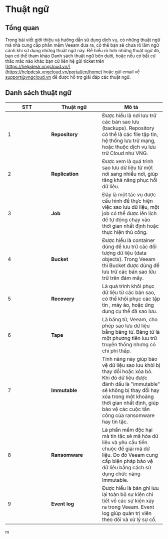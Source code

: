 # Thuật ngữ

## Tổng quan

Trong bài viết giới thiệu và hướng dẫn sử dụng dịch vụ, có những thuật ngữ mà nhà cung cấp phần mềm Veeam đưa ra, có thể bạn sẽ chưa rõ lắm ngữ cảnh khi sử dụng những thuật ngữ này. Để hiểu rõ hơn những thuật ngữ đó, bạn có thể tham khảo Danh sách thuật ngữ bên dưới, hoặc nếu có bất cứ thắc mắc nào khác bạn cứ liên hệ gửi ticket trên [https://helpdesk.vngcloud.vn/](https://helpdesk.vngcloud.vn/portal/en/home) hoặc gửi email về [support@vngcloud.vn](mailto:support@vngcloud.vn) để được hỗ trợ giải đáp các thuật ngữ.

## Danh sách thuật ngữ

<table><thead><tr><th width="123">STT</th><th width="147">Thuật ngữ</th><th>Mô tả</th></tr></thead><tbody><tr><td>1</td><td><strong>Repository</strong></td><td>Được hiểu là nơi lưu trữ các bản sao lưu (backups). Repository có thể là các file tập tin, hệ thống lưu trữ mạng, hoặc thuộc dịch vụ lưu trữ Cloud như VNG.</td></tr><tr><td>2</td><td><strong>Replication</strong></td><td>Được xem là quá trình sao lưu dữ liệu từ một nơi sang nhiều nơi, giúp tăng khả năng phục hồi dữ liệu.</td></tr><tr><td>3</td><td><strong>Job</strong></td><td>Đây là một tác vụ được cấu hình để thực hiện việc sao lưu dữ liệu, một job có thể được lên lịch để tự động chạy vào thời gian nhất định hoặc thực hiện thủ công.</td></tr><tr><td>4</td><td><strong>Bucket</strong> </td><td>Được hiểu là container dùng để lưu trữ các đối tượng dữ liệu (data objects). Trong Veeam thì Bucket được dùng để lưu trữ các bản sao lữu trữ trên đám mây.</td></tr><tr><td>5</td><td><strong>Recovery</strong></td><td>Là quá trình khôi phục dữ liệu từ các bản sao, có thể khôi phục các tập tin , máy ảo, hoặc ứng dụng cụ thể đã sao lưu.</td></tr><tr><td>6</td><td><strong>Tape</strong></td><td>Là băng từ, Veeam, cho phép sao lưu dữ liệu bằng băng từ. Băng từ là một phương tiên lưu trữ truyền thống nhưng có chi phí thấp.</td></tr><tr><td>7</td><td><strong>Immutable</strong></td><td>Tính năng này giúp bảo vệ dữ liệu sao lưu khỏi bị thay đổi hoặc xóa bỏ. Khi đó dữ liệu được đánh dấu là "immutable" sẽ không bị thay đổi hay xóa trong một khoảng thời gian nhất định, giúp bảo vệ các cuộc tấn công của ransomware hay tin tặc. </td></tr><tr><td>8</td><td><strong>Ransomware</strong></td><td>Là phần mềm độc hại mà tin tặc sẽ mã hóa dữ liệu và yêu cầu tiền chuộc để giải mã dữ liệu. Do đó Veeam cung cấp biện pháp bảo vệ dữ liệu bằng cách sử dụng chức năng Immutable.</td></tr><tr><td>9</td><td><strong>Event log</strong></td><td>Được hiểu là bản ghi lưu lại toàn bộ sự kiện chi tiết về các sự kiện xảy ra trong Veeam. Event log giúp quản trị viên theo dõi và xử lý sự cố.</td></tr></tbody></table>

m
